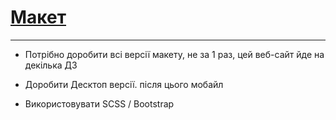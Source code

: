 # [Макет ](https://www.figma.com/design/3M4BjHWqafYi6FuB8F5t8A/%D0%B8%D0%BD%D1%82%D0%B5%D1%80%D0%BD%D0%B5%D1%82-%D0%BC%D0%B0%D0%B3%D0%B0%D0%B7%D0%B8%D0%BD-%D1%82%D0%B5%D1%85%D0%BD%D0%B8%D0%BA%D0%B8-(Community)?node-id=0-1&t=PJ3wIrpTy43I5AWa-1)

--------
- Потрібно доробити всі версії макету, не за 1 раз, цей веб-сайт йде на декілька ДЗ

- Доробити Десктоп версії. після цього мобайл

- Використовувати SCSS / Bootstrap

